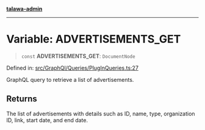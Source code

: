 [**talawa-admin**](../../../../README.md)

***

# Variable: ADVERTISEMENTS\_GET

> `const` **ADVERTISEMENTS\_GET**: `DocumentNode`

Defined in: [src/GraphQl/Queries/PlugInQueries.ts:27](https://github.com/MayankJha014/talawa-admin/blob/0dd35cc200a4ed7562fa81ab87ec9b2a6facd18b/src/GraphQl/Queries/PlugInQueries.ts#L27)

GraphQL query to retrieve a list of advertisements.

## Returns

The list of advertisements with details such as ID, name, type, organization ID, link, start date, and end date.

